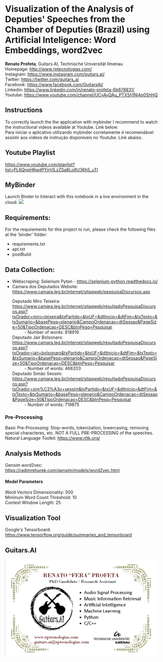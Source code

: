 # Visualization of the Analysis of Deputies' Speeches from the Chamber of Deputies (Brazil) using Artificial Inteligence: Word Embeddings, word2vec

**Renato Profeta**, Guitars.AI, Technische Universität Ilmenau <br>
Homepage: <a href="http://www.rptecnologias.com/" target="_blank">http://www.rptecnologias.com/</a><br>
Instagram: <a href="https://www.instagram.com/guitars.ai/" target="_blank">https://www.instagram.com/guitars.ai/</a><br>
Twitter: <a href="https://twitter.com/guitars_ai" target="_blank">https://twitter.com/guitars_ai</a><br>
Facebook: <a href="https://www.facebook.com/GuitarsAI/" target="_blank">https://www.facebook.com/GuitarsAI/</a><br>
Linkedin: <a href="https://www.linkedin.com/in/renato-profeta-6b678831/" target="_blank">https://www.linkedin.com/in/renato-profeta-6b678831/</a><br>
Youtube: <a href="https://www.youtube.com/channel/UCyAyQAu_PTX5h1Ni4q0ShHQ" target="_blank">https://www.youtube.com/channel/UCyAyQAu_PTX5h1Ni4q0ShHQ</a><br>

## Instructions
To correctly launch the the application with mybinder I recommend to watch the instructional videos available at Youtube. Link below. <br>
Para iniciar o aplicativo utilizando mybinder corretamente é recomendável assistir aos videos de instrução disponíveis no Youtube. Link abaixo.<br>

## Youtube Playlist

<a href="https://www.youtube.com/playlist?list=PL6QnpHKwdPYjrh1LzZSa8Lo8U36h5_uTl
" target="_blank">https://www.youtube.com/playlist?list=PL6QnpHKwdPYjrh1LzZSa8Lo8U36h5_uTl
</a><br>

## MyBinder

Launch Binder to Interact with this notebook in a live environment in the cloud:
<a href="https://mybinder.org/v2/gh/GuitarsAI/AI_DeputiesSpeeches/master?filepath=AI_SpeechesDeputies.ipynb" target="_blank"><img src="https://mybinder.org/badge.svg">
</a>

## Requirements:
For the requirements for this project to run, please check the following files at the 'binder' folder:
  - requirements.txt
  - apt.txt
  - postBuild
  
## Data Collection:
<ul>
<li>Webscraping: Selenium Pyton - <a href="https://selenium-python.readthedocs.io/" target="_blank">https://selenium-python.readthedocs.io/
</a></li>
<li>Camara dos Deputados Website: <a href="https://www.camara.leg.br/internet/sitaqweb/pesquisaDiscursos.asp " target="_blank">https://www.camara.leg.br/internet/sitaqweb/pesquisaDiscursos.asp 
</a>
  <dl>
<dt>Deputado Miro Teixeira: <a href="https://www.camara.leg.br/internet/sitaqweb/resultadoPesquisaDiscursos.asp?txOrador=miro+teixeira&txPartido=&txUF=&dtInicio=&dtFim=&txTexto=&txSumario=&basePesq=plenario&CampoOrdenacao=dtSessao&PageSize=50&TipoOrdenacao=DESC&btnPesq=Pesquisar" target="_blank">https://www.camara.leg.br/internet/sitaqweb/resultadoPesquisaDiscursos.asp?txOrador=miro+teixeira&txPartido=&txUF=&dtInicio=&dtFim=&txTexto=&txSumario=&basePesq=plenario&CampoOrdenacao=dtSessao&PageSize=50&TipoOrdenacao=DESC&btnPesq=Pesquisar 
</a></dt>
    <dd>- Number of words: 618919 </dd>
<dt>Deputado Jair Bolsonaro: <a href="https://www.camara.leg.br/internet/sitaqweb/resultadoPesquisaDiscursos.asp?txOrador=jair+bolsonaro&txPartido=&txUF=&dtInicio=&dtFim=&txTexto=&txSumario=&basePesq=plenario&CampoOrdenacao=dtSessao&PageSize=50&TipoOrdenacao=DESC&btnPesq=Pesquisar " target="_blank">https://www.camara.leg.br/internet/sitaqweb/resultadoPesquisaDiscursos.asp?txOrador=jair+bolsonaro&txPartido=&txUF=&dtInicio=&dtFim=&txTexto=&txSumario=&basePesq=plenario&CampoOrdenacao=dtSessao&PageSize=50&TipoOrdenacao=DESC&btnPesq=Pesquisar 
</a></dt>
    <dd>- Number of words: 466203 </dd>
<dt>Deputado Simão Sessim: <a href="https://www.camara.leg.br/internet/sitaqweb/resultadoPesquisaDiscursos.asp?txOrador=sim%C3%A3o+sessim&txPartido=&txUF=&dtInicio=&dtFim=&txTexto=&txSumario=&basePesq=plenario&CampoOrdenacao=dtSessao&PageSize=50&TipoOrdenacao=DESC&btnPesq=Pesquisar" target="_blank">https://www.camara.leg.br/internet/sitaqweb/resultadoPesquisaDiscursos.asp?txOrador=sim%C3%A3o+sessim&txPartido=&txUF=&dtInicio=&dtFim=&txTexto=&txSumario=&basePesq=plenario&CampoOrdenacao=dtSessao&PageSize=50&TipoOrdenacao=DESC&btnPesq=Pesquisar
</a> </dt>
    <dd>- Number of words: 719875 </dd>
    </dl>
    </li>
</ul>

### Pre-Processing
Basic Pre-Processing: Stop-words, tokenization, lowercasing, removing special characteres, etc. NOT A FULL PRE-PROCESSING of the speeches.<br>
Natural Language Toolkit: <a href="https://www.nltk.org/" target="_blank">https://www.nltk.org/
</a><br>

## Analysis Methods
Gensim word2vec: <a href="https://radimrehurek.com/gensim/models/word2vec.html" target="_blank">https://radimrehurek.com/gensim/models/word2vec.html 
</a><br> 

#### Model Parameters
Word Vectors Dimensionality: 500 <br>
Minimum Word Count Threshold: 10 <br>
Context Window Length: 25 <br>

## Visualization Tool
Google's Tensorboard: <a href="https://www.tensorflow.org/guide/summaries_and_tensorboard" target="_blank">https://www.tensorflow.org/guide/summaries_and_tensorboard
</a> <br>

## Guitars.AI

<p align="left">
<img src="./img/businesscard.jpg" width="500px" alt="Business Card" align="left" >
</p>
<br>

